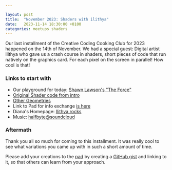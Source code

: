 ```yaml
---

layout: post
title:  "November 2023: Shaders with ilithya"
date:   2023-11-14 18:30:00 +0100
categories: meetups shaders
---
```

Our last installment of the Creative Coding Cooking Club for 2023 happened on the 14th of November. We had a special guest: Digital artist Ilithya who gave us a crash course in shaders, short pieces of code that run natively on the graphics card. For each pixel on the screen in parallel! How cool is that!

<!-- more -->

### Links to start with

- Our playground for today: [Shawn Lawson's "The Force"](https://shawnlawson.github.io/The_Force/)
- [Original Shader code from intro](https://gist.github.com/ilithya/15f31dcc4624a75f7177b938c696b75c)
- [Other Geometries](https://gist.github.com/ilithya/1fe9a7f7337807ab7549b972429f3d48)
- Link to Pad for info exchange [is here](https://pad.creativecodingcooking.club/code/#/2/code/edit/m1cTEto2MijblcE2Cu-boN+r/)
- Diana's Homepage: [Ilithya.rocks](https://ilithya.rocks)
- Music: [halfbyte@soundcloud](https://soundcloud.com/halfbyte/surphin-surplus)

### Aftermath

Thank you all so much for coming to this installment. It was really cool to see what variations you came up with in such a short amount of time.

Please add your creations to the [pad](https://pad.creativecodingcooking.club/code/#/2/code/edit/m1cTEto2MijblcE2Cu-boN+r/)  by creating a [GitHub gist](https://gist.gihub.com) and linking to it, so that others can learn from your approach.